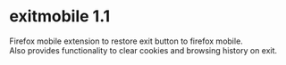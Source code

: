 exitmobile 1.1
==============

Firefox mobile extension to restore exit button to firefox mobile.  
Also provides functionality to clear cookies and browsing history on exit.

